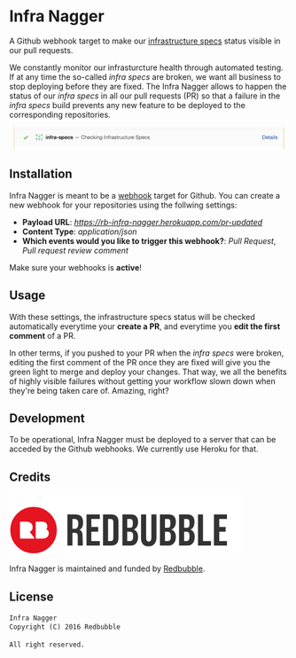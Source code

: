 Infra Nagger
============

A Github webhook target to make our [infrastructure specs][infra-specs] status visible in our pull requests.

We constantly monitor our infrasturcture health through automated testing. If at any time the so-called _infra specs_ are broken, we want all business to stop deploying before they are fixed. The Infra Nagger allows to happen the status of our _infra specs_ in all our pull requests (PR) so that a failure in the _infra specs_ build prevents any new feature to be deployed to the corresponding repositories.

![](doc/illustration.png)

  [infra-specs]: https://buildkite.com/redbubble/infrastructure-spec/builds?branch=master

Installation
------------

Infra Nagger is meant to be a [webhook][webhooks] target for Github. You can create a new webhook for your repositories using the follwing settings:

- **Payload URL**: _https://rb-infra-nagger.herokuapp.com/pr-updated_
- **Content Type**: _application/json_
- **Which events would you like to trigger this webhook?**: _Pull Request_, _Pull request review comment_

Make sure your webhooks is **active**!

Usage
-----

With these settings, the infrastructure specs status will be checked automatically everytime your **create a PR**, and everytime you **edit the first comment** of a PR.

In other terms, if you pushed to your PR when the _infra specs_ were broken, editing the first comment of the PR once they are fixed will give you the green light to merge and deploy your changes. That way, we all the benefits of highly visible failures without getting your workflow slown down when they're being taken care of. Amazing, right?

  [webhooks]: https://developer.github.com/webhooks

Development
-----------

To be operational, Infra Nagger must be deployed to a server that can be acceded by the Github webhooks. We currently use Heroku for that.

Credits
-------

[![](doc/redbubble.png)][redbubble]

Infra Nagger is maintained and funded by [Redbubble][redbubble].

  [redbubble]: https://www.redbubble.com

License
-------

    Infra Nagger
    Copyright (C) 2016 Redbubble

    All right reserved.

